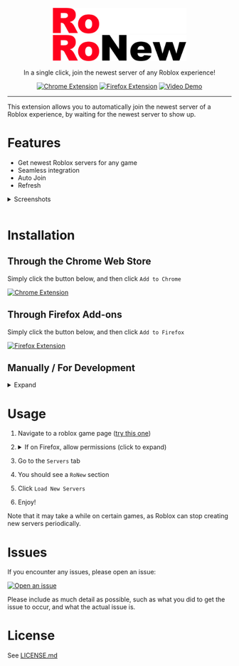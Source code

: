<p align="center">
    <img alt="RoNew" src="assets/logo_dark.png#gh-dark-mode-only" width="300px"></img>
    <img alt="RoNew" src="assets/logo_light.png#gh-light-mode-only" width="300px"></img>
    </p>
<p align="center">
In a single click, join the newest server of any Roblox experience!</p>
</p>

<div align="center">

[![Chrome Extension](https://img.shields.io/chrome-web-store/v/kocjbdahjmgeecieicmoffnjgboechih?label=Chrome%20web%20store&style=for-the-badge&color=4285F4&cacheSeconds=3600&logo=google-chrome&logoColor=white)](https://chrome.google.com/webstore/detail/ronew/kocjbdahjmgeecieicmoffnjgboechih)
[![Firefox Extension](https://img.shields.io/amo/v/RoNew?label=Firefox%20add-ons&logo=firefox-browser&logoColor=white&style=for-the-badge&color=FF7139&cacheSeconds=3600)](https://addons.mozilla.org/addon/ronew/)
[![Video Demo](https://img.shields.io/badge/Video%20Demo-0%3A54-red?style=for-the-badge&logo=youtube&color=green&cacheSeconds=3600)](https://youtu.be/vICtZTxcwFE)

</div>

---

This extension allows you to automatically join the newest server of a Roblox experience, by waiting for the newest server to show up.

# Features

-   Get newest Roblox servers for any game
-   Seamless integration
-   Auto Join
-   Refresh

<details>
<summary>Screenshots</summary>

![Screenshot](assets/screenshots/1.png)

![Screenshot](assets/screenshots/2.png)

![Screenshot](assets/screenshots/3.png)

![Screenshot](assets/screenshots/4.png)

![Screenshot](assets/screenshots/5.png)

</details>
<br>

# Installation

## Through the Chrome Web Store

Simply click the button below, and then click `Add to Chrome`

[![Chrome Extension](https://img.shields.io/chrome-web-store/v/kocjbdahjmgeecieicmoffnjgboechih?label=Chrome%20web%20store&style=for-the-badge&color=4285F4&cacheSeconds=3600&logo=google-chrome&logoColor=white)](https://chrome.google.com/webstore/detail/ronew/kocjbdahjmgeecieicmoffnjgboechih)

## Through Firefox Add-ons

Simply click the button below, and then click `Add to Firefox`

[![Firefox Extension](https://img.shields.io/amo/v/RoNew?label=Firefox%20add-ons&logo=firefox-browser&logoColor=white&style=for-the-badge&color=FF7139&cacheSeconds=3600)](https://addons.mozilla.org/addon/ronew/)

## Manually / For Development

<details>
<summary>Expand</summary>

**This option should only be used if the above option will not work / an update has not been approved on the webstore yet**. Only do the following if you know what you are doing.

<details>
<summary>Chrome Instructions</summary>

1. Download this repo (Code > Download ZIP)
2. Extract the zip, drag the `manifests/chrome.json` file into the `src` folder
3. Rename `chrome.json` to `manifest.json`
4. Go to your [chrome extensions page](chrome://extensions)
5. At the top right, turn on developer mode
6. Click `Load unpacked`
7. Select the `src` folder from the extracted zip
8. Confirm

</details>
<summary>Firefox Instructions</summary>

1. Download this repo (Code > Download ZIP)
2. Extract the zip, drag the `manifests/firefox.json` file into the `src` folder
3. Rename `firefox.json` to `manifest.json`
4. Go to your [firefox addons page](about:debugging#/runtime/this-firefox)
5. Click `Load Temporary Add-on...`
6. Select the `manifest.json` file from the `src` folder from the extracted zip
7. Confirm

</details>
</details>

# Usage

1. Navigate to a roblox game page ([try this one](https://www.roblox.com/games/1689414409))
2. <details>
   <summary>
   If on Firefox, allow permissions (click to expand)
   </summary>

    ![Instructions GIF](assets/firefox_permissions.gif)

    `Extensions` -> `RoNew Settings` -> `Always allow on roblox.com`

       </details>

3. Go to the `Servers` tab
4. You should see a `RoNew` section
5. Click `Load New Servers`
6. Enjoy!

Note that it may take a while on certain games, as Roblox can stop creating new servers periodically.

# Issues

If you encounter any issues, please open an issue:

[![Open an issue](https://img.shields.io/github/issues-raw/ThatTimothy/RoNew?label=Open%20an%20issue&logo=github&style=for-the-badge&cacheSeconds=3600)](https://github.com/ThatTimothy/RoNew/issues/new)

Please include as much detail as possible, such as what you did to get the issue to occur, and what the actual issue is.

# License

See [LICENSE.md](LICENSE.md)

